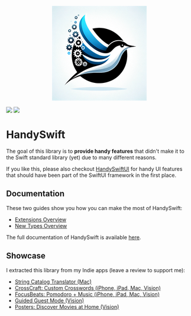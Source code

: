 <p align="center"><img src="https://raw.githubusercontent.com/FlineDev/HandySwift/main/Logo.webp" width=256></p>

[![](https://img.shields.io/endpoint?url=https%3A%2F%2Fswiftpackageindex.com%2Fapi%2Fpackages%2FFlineDev%2FHandySwift%2Fbadge%3Ftype%3Dswift-versions)](https://swiftpackageindex.com/FlineDev/HandySwift)
[![](https://img.shields.io/endpoint?url=https%3A%2F%2Fswiftpackageindex.com%2Fapi%2Fpackages%2FFlineDev%2FHandySwift%2Fbadge%3Ftype%3Dplatforms)](https://swiftpackageindex.com/FlineDev/HandySwift)

# HandySwift

The goal of this library is to **provide handy features** that didn't make it to the Swift standard library (yet) due to many different reasons.

If you like this, please also checkout [HandySwiftUI](https://github.com/FlineDev/HandySwitUI) for handy UI features that should have been part of the SwiftUI framework in the first place.


## Documentation

These two guides show you how you can make the most of HandySwift:

* [Extensions Overview]()
* [New Types Overview]()

The full documentation of HandySwift is available [here](https://swiftpackageindex.com/FlineDev/HandySwift/main/documentation/handyswift).

## Showcase

I extracted this library from my Indie apps (leave a review to support me):

* [String Catalog Translator (Mac)](https://apps.apple.com/app/apple-store/id6476773066?pt=549314&ct=github.com&mt=8)
* [CrossCraft: Custom Crosswords (iPhone, iPad, Mac, Vision)](https://apps.apple.com/app/apple-store/id6472669260?pt=549314&ct=github.com&mt=8)
* [FocusBeats: Pomodoro + Music (iPhone, iPad, Mac, Vision)](https://apps.apple.com/app/apple-store/id6477829138?pt=549314&ct=github.com&mt=8)
* [Guided Guest Mode (Vision)](https://apps.apple.com/app/apple-store/id6479207869?pt=549314&ct=github.com&mt=8)
* [Posters: Discover Movies at Home  (Vision)](https://apps.apple.com/app/apple-store/id6478062053?pt=549314&ct=github.com&mt=8)
